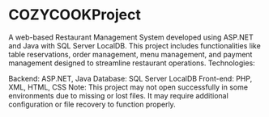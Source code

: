 # COZYCOOKProject
A web-based Restaurant Management System developed using ASP.NET and Java with SQL Server LocalDB. This project includes functionalities like table reservations, order management, menu management, and payment management designed to streamline restaurant operations.
Technologies:

Backend: ASP.NET, Java
Database: SQL Server LocalDB
Front-end: PHP, XML, HTML, CSS
Note: This project may not open successfully in some environments due to missing or lost files. It may require additional configuration or file recovery to function properly.
